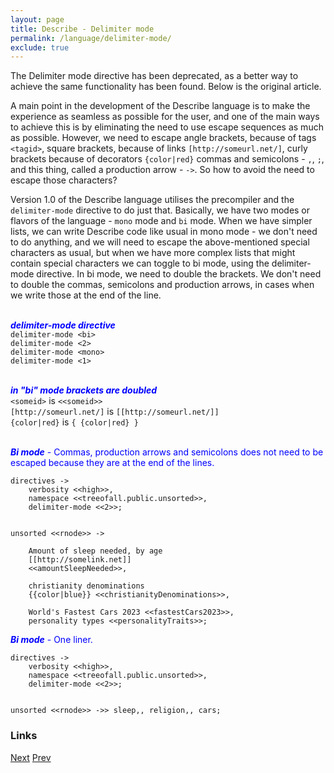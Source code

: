 ```yaml
---
layout: page
title: Describe - Delimiter mode
permalink: /language/delimiter-mode/
exclude: true
---
```

The Delimiter mode directive has been deprecated, as a better way to achieve the same functionality has been found. 
Below is the original article.

A main point in the development of the Describe language is to make the experience as seamless as possible for the user, and one of the main ways to achieve this is by eliminating the need to use escape sequences as much as possible. However, we need to escape angle brackets, because of tags ```<tagid>```, square brackets, because of links ```[http://someurl.net/]```, curly brackets because of decorators ```{color|red}``` commas and semicolons - ```,```, ```;```, and this thing, called a production arrow - ```->```. So how to avoid the need to escape those characters?

Version 1.0 of the Describe language utilises the precompiler and the ```delimiter-mode``` directive to do just that. Basically, we have two modes or flavors of the language - ```mono``` mode and ```bi``` mode. When we have simpler lists, we can write Describe code like usual in mono mode - we don't need to do anything, and we will need to escape the above-mentioned special characters as usual, but when we have more complex lists that might contain special characters we can toggle to bi mode, using the delimiter-mode directive. In bi mode, we need to double the brackets. We don't need to double the commas, semicolons and production arrows, in cases when we write those at the end of the line.<br><br>

<span style="color:blue">**_delimiter-mode directive_**</span><br>
```delimiter-mode <bi>```<br>
```delimiter-mode <2>```<br>
```delimiter-mode <mono>```<br>
```delimiter-mode <1>```<br><br>

<span style="color:blue">**_in "bi" mode brackets are doubled_**</span><br>
```<someid>``` is ```<<someid>>```<br>
```[http://someurl.net/]``` is ```[[http://someurl.net/]]```<br>
```{color|red}``` is ```{ {color|red} }```<br><br>


<span style="color:blue">**_Bi mode_** - Commas, production arrows and semicolons does not need to be escaped because they are at the end of the lines.</span><br>
```
directives ->
	verbosity <<high>>,
	namespace <<treeofall.public.unsorted>>,
	delimiter-mode <<2>>;


unsorted <<rnode>> ->

	Amount of sleep needed, by age 
	[[http://somelink.net]]
	<<amountSleepNeeded>>,
	
	christianity denominations 
	{{color|blue}} <<christianityDenominations>>,
	
	World's Fastest Cars 2023 <<fastestCars2023>>,
	personality types <<personalityTraits>>;
```

<span style="color:blue">**_Bi mode_** - One liner.</span><br>
```
directives ->
	verbosity <<high>>,
	namespace <<treeofall.public.unsorted>>,
	delimiter-mode <<2>>;


unsorted <<rnode>> ->> sleep,, religion,, cars;
```

### Links
[Next](/language/home)
[Prev](/language/slash-notation)
